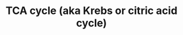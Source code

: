 ---
annotations:
- id: PW:0000002
  parent: classic metabolic pathway
  type: Pathway Ontology
  value: classic metabolic pathway
- id: PW:0000026
  parent: classic metabolic pathway
  type: Pathway Ontology
  value: citric acid cycle pathway
- id: PW:0000026
  parent: classic metabolic pathway
  type: Pathway Ontology
  value: citric acid cycle pathway
authors:
- Kdahlquist
- MaintBot
- MartijnVanIersel
- AlexanderPico
- Thomas
- N.Fidelman
- Khanspers
- Ray Andrews II
- HarmNijveen
- Mdstobbe
- Smhouten
- Ddigles
- Egonw
- DeSl
- Finterly
- Eweitz
citedin:
- link: PMC8879554
  title: Network-Assisted Systems Biology Analysis of the Mitochondrial Proteome in
    a Pre-Clinical Model of Ischemia, Revascularization and Post-Conditioning (2022)
- link: PMC8751594
  title: DNA methylation of ARHGAP30 is negatively associated with ARHGAP30 expression
    in lung adenocarcinoma, which reduces tumor immunity and is detrimental to patient
    survival (2021)
- link: PMC8728246
  title: ConsensusPathDB 2022: molecular interactions update as a resource for network
    biology (2022)
- link: PMC8375987
  title: Ten simple rules for creating reusable pathway models for computational analysis
    and visualization (2021)
- link: PMC6034334
  title: Exploring the cellular network of metabolic flexibility in the adipose tissue
    (2018)
- link: PMC5850959
  title: Pathway analysis of transcriptomic data shows immunometabolic effects of
    vitamin D (2018)
- link: PMC4936987
  title: Transcriptional reprogramming of metabolic pathways in critically ill patients
    (2016)
communities: []
description: 'The [[wikipedia:citric_acid_cycle|citric acid cycle]], also known as
  the tricarboxylic acid cycle (TCA cycle) or the Krebs cycle, (or rarely, the Szent-Gyorgyi-Krebs
  cycle) is a series of enzyme-catalysed chemical reactions of central importance
  in all living cells that use oxygen as part of cellular respiration. In eukaryotes,
  the citric acid cycle occurs in the matrix of the mitochondrion. The components
  and reactions of the citric acid cycle were established by seminal work from both
  [[wikipedia:Albert_Szent-Gyorgyi|Albert Szent-Gyorgyi]] and [[wikipedia:Hans_Krebs|Hans
  Krebs]].  Source: Wikipedia ([[wikipedia:citric_acid_cycle]])  Proteins on this
  pathway have targeted assays available via the [https://assays.cancer.gov/available_assays?wp_id=WP78
  CPTAC Assay Portal].'
last-edited: 2024-02-28
ndex: 777a58ae-8b60-11eb-9e72-0ac135e8bacf
organisms:
- Homo sapiens
redirect_from:
- /index.php/Pathway:WP78
- /instance/WP78
- /instance/WP78_r128988
revision: r128988
schema-jsonld:
- '@context': https://schema.org/
  '@id': https://wikipathways.github.io/pathways/WP78.html
  '@type': Dataset
  creator:
    '@type': Organization
    name: WikiPathways
  description: 'The [[wikipedia:citric_acid_cycle|citric acid cycle]], also known
    as the tricarboxylic acid cycle (TCA cycle) or the Krebs cycle, (or rarely, the
    Szent-Gyorgyi-Krebs cycle) is a series of enzyme-catalysed chemical reactions
    of central importance in all living cells that use oxygen as part of cellular
    respiration. In eukaryotes, the citric acid cycle occurs in the matrix of the
    mitochondrion. The components and reactions of the citric acid cycle were established
    by seminal work from both [[wikipedia:Albert_Szent-Gyorgyi|Albert Szent-Gyorgyi]]
    and [[wikipedia:Hans_Krebs|Hans Krebs]].  Source: Wikipedia ([[wikipedia:citric_acid_cycle]])  Proteins
    on this pathway have targeted assays available via the [https://assays.cancer.gov/available_assays?wp_id=WP78
    CPTAC Assay Portal].'
  keywords:
  - (S)-malate
  - 2-oxoglutarate
  - ACO2
  - ADP
  - ATP
  - CO2
  - CS
  - CoA
  - D-threo-Isocitrate
  - DLD
  - DLST
  - FH
  - GDP
  - GTP
  - IDH2
  - IDH3A
  - IDH3B
  - IDH3G
  - MDH2
  - NAD
  - NADH
  - NADP
  - NADPH
  - OGDH
  - Pi
  - SDHA
  - SDHB
  - SDHC
  - SDHD
  - SUCLA2
  - SUCLG1
  - SUCLG2
  - acetyl-CoA
  - cis-aconitate
  - citrate
  - fumarate
  - oxaloacetate
  - succinate
  - succinyl-CoA
  - ubiquinol-10
  - ubiquinone-10
  - water
  license: CC0
  name: TCA cycle (aka Krebs or citric acid cycle)
seo: CreativeWork
title: TCA cycle (aka Krebs or citric acid cycle)
wpid: WP78
---